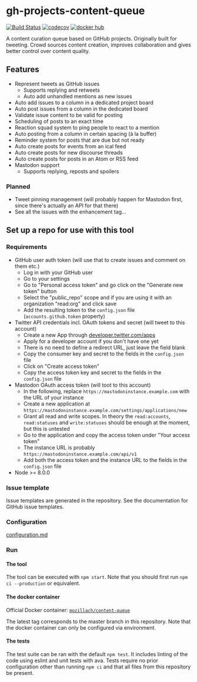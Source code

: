 # gh-projects-content-queue


[![Build Status](https://travis-ci.org/mozillach/gh-projects-content-queue.svg?branch=master)](https://travis-ci.org/mozillach/gh-projects-content-queue) [![codecov](https://codecov.io/gh/mozillach/gh-projects-content-queue/branch/master/graph/badge.svg)](https://codecov.io/gh/mozillach/gh-projects-content-queue) [![docker hub](https://img.shields.io/docker/build/mozillach/content-queue.svg)](https://hub.docker.com/r/mozillach/content-queue/builds)

A content curation queue based on GitHub projects. Originally built for tweeting. Crowd sources content
creation, improves collaboration and gives better control over content quality.

## Features

- Represent tweets as GitHub issues
    - Supports replying and retweets
    - Auto add unhandled mentions as new issues
- Auto add issues to a column in a dedicated project board
- Auto post issues from a column in the dedicated board
- Validate issue content to be valid for posting
- Scheduling of posts to an exact time
- Reaction squad system to ping people to react to a mention
- Auto posting from a column in certain spacing (à la buffer)
- Reminder system for posts that are due but not ready
- Auto create posts for events from an ical feed
- Auto create posts for new discourse threads
- Auto create posts for posts in an Atom or RSS feed
- Mastodon support
    - Supports replying, reposts and spoilers

### Planned

- Tweet pinning management (will probably happen for Mastodon first, since there's actually an API for that there)
- See all the issues with the enhancement tag...

## Set up a repo for use with this tool

### Requirements

- GitHub user auth token (will use that to create issues and comment on them etc.)
    - Log in with your GitHub user
    - Go to your settings
    - Go to "Personal access token" and go click on the "Generate new token" button
    - Select the "public_repo" scope and if you are using it with an organization "read:org" and click save
    - Add the resulting token to the `config.json` file (`accounts.github.token` property)
- Twitter API credentials incl. OAuth tokens and secret (will tweet to this account)
    - Create a new App through [developer.twitter.com/apps](https://developer.twitter.com/apps)
    - Apply for a developer account if you don't have one yet
    - There is no need to define a redirect URL, just leave the field blank
    - Copy the consumer key and secret to the fields in the `config.json` file
    - Click on "Create access token"
    - Copy the access token key and secret to the fields in the `config.json` file
- Mastodon OAuth access token (will toot to this account)
    - In the following, replace `https://mastodoninstance.example.com` with the URL of your instance
    - Create a new application at `https://mastodoninstance.example.com/settings/applications/new`
    - Grant all read and write scopes. In theory the `read:accounts`, `read:statuses` and `write:statuses` should be enough at the moment, but this is untested
    - Go to the application and copy the access token under "Your access token"
    - The instance URL is probably `https://mastodoninstance.example.com/api/v1`
    - Add both the access token and the instance URL to the fields in the `config.json` file
- Node >= 8.0.0

### Issue template
Issue templates are generated in the repository. See the documentation for GitHub issue templates.

### Configuration
[configuration.md](docs/configuration.md)

### Run
#### The tool
The tool can be executed with `npm start`. Note that you should first run `npm ci --production` or equivalent.

#### The docker container
Official Docker container: [`mozillach/content-queue`](https://hub.docker.com/r/mozillach/content-queue)

The latest tag corresponds to the master branch in this repository. Note that the docker container can only be configured via environment.

#### The tests
The test suite can be ran with the default `npm test`. It includes linting of the code using eslint and unit tests with ava. Tests require no prior configuration other than running `npm ci` and that all files from this repository be present.
